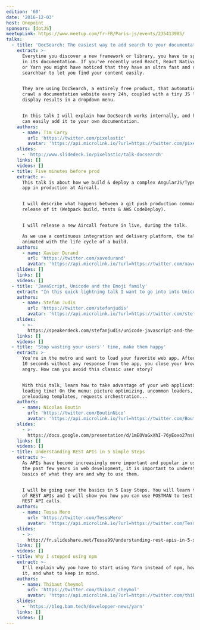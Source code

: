 ```yaml
---
edition: '60'
date: '2016-12-03'
host: Onepoint
sponsors: [dotJS]
meetupLink: https://www.meetup.com/fr-FR/Paris-js/events/235413985/
talks:
  - title: 'DocSearch: The easiest way to add search to your documentation'
    extract: >-
      Everytime you discover a new framework or library, you have to spend time
      in its documentation. If you've recently used React, React Native, Eslint
      or Yarn you might have noticed that they have an ultra fast and relevant
      searchbar to let you find your content easily.


      They are using DocSearch, a entirely free product, that automatically
      crawl a documentation website every 24h, coupled with a tiny JS library to
      display results in a dropdown menu.


      In this talk I will explain how DocSearch works internally, and how you
      can easily add it to your own documentation.
    authors:
      - name: Tim Carry
        url: 'https://twitter.com/pixelastic'
        avatar: 'https://api.microlink.io/?url=https://twitter.com/pixelastic&embed=image.url'
    slides:
      - 'http://www.slidedeck.io/pixelastic/talk-docsearch'
    links: []
    videos: []
  - title: Five minutes before prod
    extract: >-
      This talk is about how we build & deploy a complex AngularJS/TypeScript
      app in production at Aircall.


      I will describe what happens between a git push production command and the
      release of it (Webpack build, tests & AWS CodeDeploy).


      I will release a new Aircall feature in live, during the talk.

      As we use a continuous integration and delivery platform, the talk will be
      animated with the life cycle of a build.
    authors:
      - name: Xavier Durand
        url: 'https://twitter.com/xavedurand'
        avatar: 'https://api.microlink.io/?url=https://twitter.com/xavedurand&embed=image.url'
    slides: []
    links: []
    videos: []
  - title: 'JavaScript, Unicode and the Emoji family'
    extract: "In this quick lightning talk I want to go into into Unicode and have a look at Emojis specifically. How does JavaScript treat Unicode and why do the following examples work?\n\nWhy does this work?\n[...'\U0001F468‍\U0001F469‍\U0001F466'] // [\"\U0001F468\", \"‍\", \"\U0001F469\", \"‍\", \"\U0001F466\"]\n\nAnd what's the deal with this?\n'\U0001F468‍\U0001F469‍\U0001F466'.length // 8\n"
    authors:
      - name: Stefan Judis
        url: 'https://twitter.com/stefanjudis'
        avatar: 'https://api.microlink.io/?url=https://twitter.com/stefanjudis&embed=image.url'
    slides:
      - >-
        https://speakerdeck.com/stefanjudis/unicode-javascript-and-the-emoji-family
    links: []
    videos: []
  - title: 'Stop wasting your users'' time, make them happy'
    extract: >-
      You're in the metro and want to load your favorite web app. After waiting
      10 seconds without any response from the app, you close your browser,
      angry. How can you avoid this classic user story?


      With this talk, learn how to take advantage of your web application
      loading time! On the menu: picture optimizing, uncommon loaders,
      preloading templates, requests orchestration...
    authors:
      - name: Nicolas Boutin
        url: 'https://twitter.com/BoutinNico'
        avatar: 'https://api.microlink.io/?url=https://twitter.com/BoutinNico&embed=image.url'
    slides:
      - >-
        https://docs.google.com/presentation/d/1mEOVaGxXhI-76yEoxo27nsFwdLlSNledGHtYc4eVUUo/edit#slide=id.g19e2d9ed18_0_167
    links: []
    videos: []
  - title: Understanding REST APIs in 5 Simple Steps
    extract: >-
      As APIs have become increasingly more important and popular in usage in
      the past few years in web development, it is important to understand the
      basics of what they are and why to use them.


      I will be going over the basics in 5 Easy Steps. You will learn the basics
      of REST APIs and I will show you how you can use POSTMAN to test making
      REST API calls.
    authors:
      - name: Tessa Mero
        url: 'https://twitter.com/TessaMero'
        avatar: 'https://api.microlink.io/?url=https://twitter.com/TessaMero&embed=image.url'
    slides:
      - >-
        http://fr.slideshare.net/Tessa99/understanding-rest-apis-in-5-simple-steps-69937208
    links: []
    videos: []
  - title: Why I stopped using npm
    extract: >-
      I'll explain why you have to start using Yarn instead of npm, how to do
      it, and what to keep in mind.
    authors:
      - name: Thibaut Cheymol
        url: 'https://twitter.com/thibaut_cheymol'
        avatar: 'https://api.microlink.io/?url=https://twitter.com/thibaut_cheymol&embed=image.url'
    slides:
      - 'https://blog.bam.tech/developper-news/yarn'
    links: []
    videos: []
---
```

